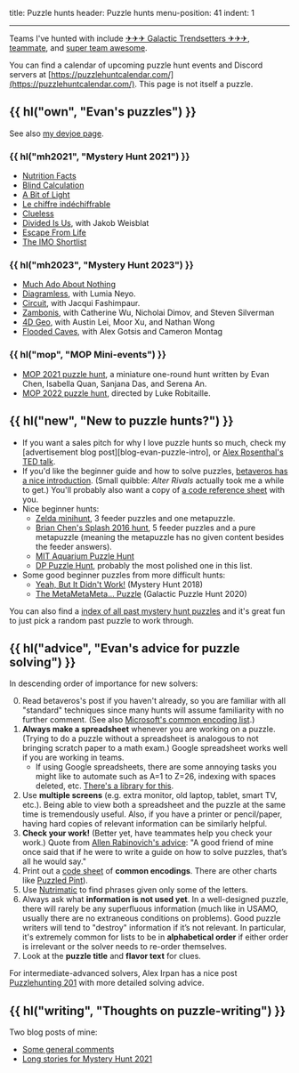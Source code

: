 title: Puzzle hunts
header: Puzzle hunts
menu-position: 41
indent: 1

---

Teams I've hunted with include
[✈✈✈ Galactic Trendsetters ✈✈✈](https://galacticpuzzlehunt.com/archive),
[teammate](https://teammatehunt.com/), and
[super team awesome](https://puzzlepotluck.com/).

You can find a calendar of upcoming puzzle hunt events and Discord servers at
[https://puzzlehuntcalendar.com/](https://puzzlehuntcalendar.com/).
This page is not itself a puzzle.

## {{ hl("own", "Evan's puzzles") }}

See also [my devjoe page](http://devjoe.appspot.com/huntindex/author/chenevan).

### {{ hl("mh2021", "Mystery Hunt 2021") }}

- [Nutrition Facts](https://web.mit.edu/puzzle/www/2021/puzzle/nutrition-facts/)
- [Blind Calculation](https://web.mit.edu/puzzle/www/2021/puzzle/blind-calculation/)
- [A Bit of Light](https://web.mit.edu/puzzle/www/2021/puzzle/a-bit-of-light/)
- [Le chiffre indéchiffrable](https://web.mit.edu/puzzle/www/2021/puzzle/le-chiffre-ind%E9chiffrable/)
- [Clueless](https://web.mit.edu/puzzle/www/2021/puzzle/clueless/)
- [Divided Is Us](https://web.mit.edu/puzzle/www/2021/puzzle/divided-is-us/), with Jakob Weisblat
- [Escape From Life](https://web.mit.edu/puzzle/www/2021/puzzle/escape-from-life/)
- [The IMO Shortlist](https://web.mit.edu/puzzle/www/2021/puzzle/the-imo-shortlist/)

### {{ hl("mh2023", "Mystery Hunt 2023") }}

- [Much Ado About Nothing](https://interestingthings.museum/puzzles/much-ado-about-nothing)
- [Diagramless](https://puzzlefactory.place/office/diagramless), with Lumia Neyo.
- [Circuit](https://puzzlefactory.place/basement/circuit), with Jacqui Fashimpaur.
- [Zambonis](https://puzzlefactory.place/office/zambonis), with Catherine Wu, Nicholai Dimov, and Steven Silverman
- [4D Geo](https://puzzlefactory.place/puzzles/4d-geo), with Austin Lei, Moor Xu, and Nathan Wong
- [Flooded Caves](https://puzzlefactory.place/puzzles/flooded-caves), with Alex Gotsis and Cameron Montag

### {{ hl("mop", "MOP Mini-events") }}

- [MOP 2021 puzzle hunt](https://mosp.evanchen.cc),
  a miniature one-round hunt
  written by Evan Chen, Isabella Quan, Sanjana Das, and Serena An.
- [MOP 2022 puzzle hunt](https://mosp.evanchen.cc),
  directed by Luke Robitaille.

## {{ hl("new", "New to puzzle hunts?") }}

- If you want a sales pitch for why I love puzzle hunts so much,
  check my [advertisement blog post][blog-evan-puzzle-intro],
  or [Alex Rosenthal's TED talk][rosenthal-ted].
- If you'd like the beginner guide and how to solve puzzles,
  [betaveros has a nice introduction](https://blog.vero.site/post/puzzlehunts).
  (Small quibble: _Alter Rivals_ actually took me a while to get.)
  You'll probably also want a copy of
  [a code reference sheet](upload/EvanPuzzleCodings.pdf) with you.
- Nice beginner hunts:
  - [Zelda minihunt](https://deusovi.github.io/puzzlefiles/zelda-minihunt.pdf),
    3 feeder puzzles and one metapuzzle.
  - [Brian Chen's Splash 2016 hunt](https://blog.vero.site/pdf/intro-puzzles.pdf),
    5 feeder puzzles and a pure metapuzzle (meaning the metapuzzle has no given
    content besides the feeder answers).
  - [MIT Aquarium Puzzle Hunt](https://puzzles.mit.edu/aquarium/)
  - [DP Puzzle Hunt](https://dp.puzzlehunt.net/unlocking.html),
    probably the most polished one in this list.
- Some good beginner puzzles from more difficult hunts:
  - [Yeah, But It Didn't Work!](https://www.mit.edu/~puzzle/2018/full/puzzle/yeah_but_it_didnt_work.html)
    (Mystery Hunt 2018)
  - [The MetaMetaMeta... Puzzle](https://2020.galacticpuzzlehunt.com/puzzle/the-meta-meta-meta-puzzle)
    (Galactic Puzzle Hunt 2020)

You can also find a
[index of all past mystery hunt puzzles](https://devjoe.appspot.com/huntindex/)
and it's great fun to just pick a random past puzzle to work through.

[blog-puzzle-evan-intro]: https://blog.evanchen.cc/2023/11/06/an-advertisement-for-what-puzzle-hunts-are-about-and-why-theyre-cooler-than-everyday-puzzles/
[rosenthal-ted]: https://www.ted.com/talks/alex_rosenthal_the_joyful_perplexing_world_of_puzzle_hunts?language=en

## {{ hl("advice", "Evan's advice for puzzle solving") }}

In descending order of importance for new solvers:

0. Read betaveros's post if you haven't already,
   so you are familiar with all "standard" techniques
   since many hunts will assume familiarity with no further comment.
   (See also [Microsoft's common encoding list][msenc].)
1. **Always make a spreadsheet** whenever you are working on a puzzle.
   (Trying to do a puzzle without a spreadsheet is
   analogous to not bringing scratch paper to a math exam.)
   Google spreadsheet works well if you are working in teams.
   - If using Google spreadsheets, there are some annoying tasks
     you might like to automate such as A=1 to Z=26,
     indexing with spaces deleted, etc.
     [There's a library for this](https://github.com/mmachenry/mystery-hunt-sheets-addons).
2. Use **multiple screens** (e.g. extra monitor, old laptop, tablet, smart TV, etc.).
   Being able to view both a spreadsheet and the puzzle at the same time is tremendously useful.
   Also, if you have a printer or pencil/paper,
   having hard copies of relevant information can be similarly helpful.
3. **Check your work!** (Better yet, have teammates help you check your work.)
   Quote from [Allen Rabinovich's advice][advice]:
   "A good friend of mine once said that if he were to write a guide
   on how to solve puzzles, that’s all he would say."
4. Print out a [code sheet](upload/EvanPuzzleCodings.pdf)
   of **common encodings**.
   There are other charts like [Puzzled Pint][ppint]).
5. Use [Nutrimatic](https://nutrimatic.org) to find phrases
   given only some of the letters.
6. Always ask what **information is not used yet**.
   In a well-designed puzzle, there will rarely be any superfluous information
   (much like in USAMO, usually there are no extraneous conditions on problems).
   Good puzzle writers will tend to "destroy" information if it’s not relevant.
   In particular, it's extremely common for lists to be in **alphabetical order**
   if either order is irrelevant or the solver needs to re-order themselves.
7. Look at the **puzzle title** and **flavor text** for clues.

For intermediate-advanced solvers, Alex Irpan has a nice post
[Puzzlehunting 201](https://www.alexirpan.com/2024/04/30/puzzlehunting-201.html)
with more detailed solving advice.

## {{ hl("writing", "Thoughts on puzzle-writing") }}

Two blog posts of mine:

- [Some general comments](https://blog.evanchen.cc/2021/02/18/some-puzzle-writing-thoughts-from-an-amateur/)
- [Long stories for Mystery Hunt 2021](https://blog.evanchen.cc/2021/02/21/unnecessarily-detailed-stories-of-my-mystery-hunt-puzzles/)

[ppint]: http://puzzledpint.com/files/2415/7835/9513/CodeSheet-201912.pdf
[advice]: https://www.mit.edu/~puzzle/resources/thinkingaboutpuzzles.html
[msenc]: https://puzzlehunt.azurewebsites.net/ph21/play/encodings#
